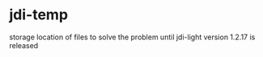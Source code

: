 # jdi-temp
storage location of files to solve the problem until jdi-light version 1.2.17 is released
